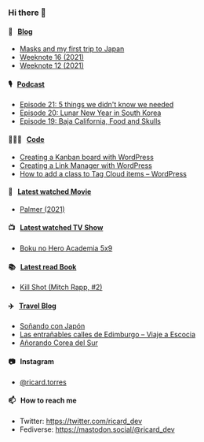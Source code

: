 ### Hi there 👋

#### 📝 &nbsp;&nbsp;[Blog](https://ricard.blog)

- [Masks and my first trip to Japan](https://ricard.blog/story/masks-and-my-first-trip-to-japan/)
- [Weeknote 16 (2021)](https://ricard.blog/weeknote/week-16-2021/)
- [Weeknote 12 (2021)](https://ricard.blog/weeknote/week-12-2021/)

#### 🎙 &nbsp;&nbsp;[Podcast](https://ricard.blog/podcast)

- [Episode 21: 5 things we didn&#39;t know we needed](https://anchor.fm/quicoto/episodes/Episode-21-5-things-we-didnt-know-we-needed-e1104tq)
- [Episode 20: Lunar New Year in South Korea](https://anchor.fm/quicoto/episodes/Episode-20-Lunar-New-Year-in-South-Korea-ert212)
- [Episode 19: Baja California, Food and Skulls](https://anchor.fm/quicoto/episodes/Episode-19-Baja-California--Food-and-Skulls-epmne0)

#### 👨🏻‍💻 &nbsp;&nbsp;[Code](https://ricard.dev)

- [Creating a Kanban board with WordPress](https://ricard.dev/creating-kanban-board-wordpress/)
- [Creating a Link Manager with WordPress](https://ricard.dev/creating-a-link-manager-with-wordpress/)
- [How to add a class to Tag Cloud items – WordPress](https://ricard.dev/how-to-add-a-class-to-tag-cloud-items-wordpress/)

#### 🍿 &nbsp;&nbsp;[Latest watched Movie](https://quicoto.github.io/reviews/movies/)

- [Palmer (2021)](https://quicoto.github.io/reviews/movies/palmer-2021/)

#### 📺 &nbsp;&nbsp;[Latest watched TV Show](https://quicoto.github.io/reviews/tv-shows)

- [Boku no Hero Academia 5x9](https://quicoto.github.io/reviews/tv-shows/boku-no-hero-academia/5x9/)

#### 📚 &nbsp;&nbsp;[Latest read Book](https://ricard.blog/books/)

- [Kill Shot (Mitch Rapp, #2)](https://www.goodreads.com/review/show/3605037732?utm_medium=api&amp;utm_source=rss)

#### ✈️ &nbsp;&nbsp;[Travel Blog](https://www.quicoto.com/)

- [Soñando con Japón](https://www.quicoto.com/sonando-con-japon/)
- [Las entrañables calles de Edimburgo – Viaje a Escocia](https://www.quicoto.com/las-entranables-calles-de-edimburgo-viaje-a-escocia/)
- [Añorando Corea del Sur](https://www.quicoto.com/anorando-corea-del-sur/)

#### 📷 &nbsp;&nbsp;Instagram
- [@ricard.torres](https://www.instagram.com/ricard.torres/)

#### 📫 &nbsp;&nbsp;How to reach me

- Twitter: https://twitter.com/ricard_dev
- Fediverse: https://mastodon.social/@ricard_dev
